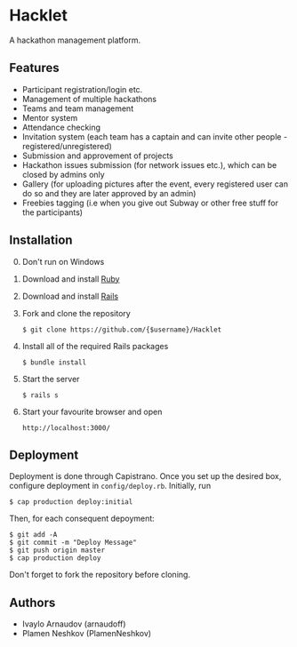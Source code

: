 # Hacklet

A hackathon management platform.

## Features
- Participant registration/login etc.
- Management of multiple hackathons
- Teams and team management
- Mentor system
- Attendance checking
- Invitation system (each team has a captain and can invite other people - registered/unregistered)
- Submission and approvement of projects
- Hackathon issues submission (for network issues etc.), which can be closed by admins only
- Gallery (for uploading pictures after the event, every registered user can do so and they are later approved by an admin)
- Freebies tagging (i.e when you give out Subway or other free stuff for the participants)

## Installation

0. Don't run on Windows
1. Download and install [Ruby](https://www.ruby-lang.org/en/)
2. Download and install [Rails](http://rubyonrails.org/)
3. Fork and clone the repository

    ```
    $ git clone https://github.com/{$username}/Hacklet
    ```
    
4. Install all of the required Rails packages

    ```
    $ bundle install
    ```
    
5. Start the server

    ```
    $ rails s
    ```
    
6. Start your favourite browser and open

    ```
    http://localhost:3000/
    ```
    
## Deployment

Deployment is done through Capistrano. Once you set up the desired box, configure deployment in `config/deploy.rb`. Initially, run 

    $ cap production deploy:initial
    
Then, for each consequent depoyment:

    $ git add -A
    $ git commit -m "Deploy Message"
    $ git push origin master
    $ cap production deploy

Don't forget to fork the repository before cloning.

## Authors
- Ivaylo Arnaudov (arnaudoff)
- Plamen Neshkov (PlamenNeshkov)
